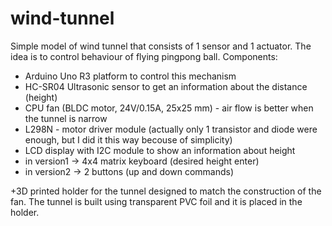 # wind-tunnel
Simple model of wind tunnel that consists of 1 sensor and 1 actuator. The idea is to control behaviour of flying pingpong ball.
Components:
  - Arduino Uno R3 platform to control this mechanism
  - HC-SR04 Ultrasonic sensor to get an information about the distance (height)
  - CPU fan (BLDC motor, 24V/0.15A, 25x25 mm) - air flow is better when the tunnel is narrow
  - L298N - motor driver module (actually only 1 transistor and diode were enough, but I did it this way becouse of simplicity)
  - LCD display with I2C module to show an information about height
  - in version1 -> 4x4 matrix keyboard (desired height enter)
  - in version2 -> 2 buttons (up and down commands)

  +3D printed holder for the tunnel designed to match the construction of the fan. The tunnel is built using transparent PVC foil and it is placed in the holder.
